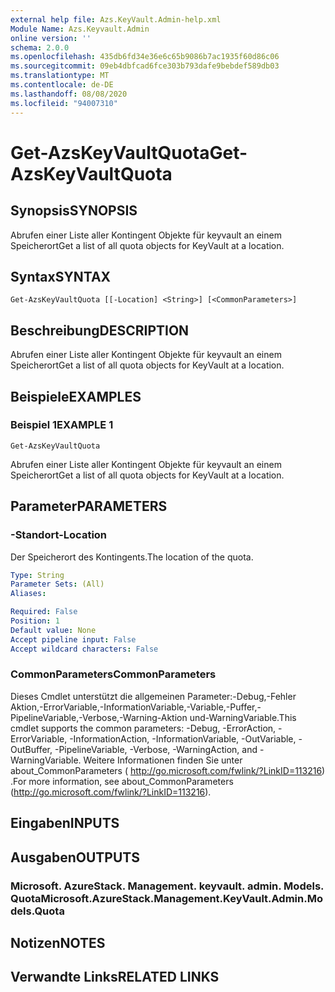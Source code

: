 ```yaml
---
external help file: Azs.KeyVault.Admin-help.xml
Module Name: Azs.Keyvault.Admin
online version: ''
schema: 2.0.0
ms.openlocfilehash: 435db6fd34e36e6c65b9086b7ac1935f60d86c06
ms.sourcegitcommit: 09eb4dbfcad6fce303b793dafe9bebdef589db03
ms.translationtype: MT
ms.contentlocale: de-DE
ms.lasthandoff: 08/08/2020
ms.locfileid: "94007310"
---
```

# <span data-ttu-id="5d8bc-101">Get-AzsKeyVaultQuota</span><span class="sxs-lookup"><span data-stu-id="5d8bc-101">Get-AzsKeyVaultQuota</span></span>

## <span data-ttu-id="5d8bc-102">Synopsis</span><span class="sxs-lookup"><span data-stu-id="5d8bc-102">SYNOPSIS</span></span>
<span data-ttu-id="5d8bc-103">Abrufen einer Liste aller Kontingent Objekte für keyvault an einem Speicherort</span><span class="sxs-lookup"><span data-stu-id="5d8bc-103">Get a list of all quota objects for KeyVault at a location.</span></span>

## <span data-ttu-id="5d8bc-104">Syntax</span><span class="sxs-lookup"><span data-stu-id="5d8bc-104">SYNTAX</span></span>

```
Get-AzsKeyVaultQuota [[-Location] <String>] [<CommonParameters>]
```

## <span data-ttu-id="5d8bc-105">Beschreibung</span><span class="sxs-lookup"><span data-stu-id="5d8bc-105">DESCRIPTION</span></span>
<span data-ttu-id="5d8bc-106">Abrufen einer Liste aller Kontingent Objekte für keyvault an einem Speicherort</span><span class="sxs-lookup"><span data-stu-id="5d8bc-106">Get a list of all quota objects for KeyVault at a location.</span></span>

## <span data-ttu-id="5d8bc-107">Beispiele</span><span class="sxs-lookup"><span data-stu-id="5d8bc-107">EXAMPLES</span></span>

### <span data-ttu-id="5d8bc-108">Beispiel 1</span><span class="sxs-lookup"><span data-stu-id="5d8bc-108">EXAMPLE 1</span></span>
```
Get-AzsKeyVaultQuota
```

<span data-ttu-id="5d8bc-109">Abrufen einer Liste aller Kontingent Objekte für keyvault an einem Speicherort</span><span class="sxs-lookup"><span data-stu-id="5d8bc-109">Get a list of all quota objects for KeyVault at a location.</span></span>

## <span data-ttu-id="5d8bc-110">Parameter</span><span class="sxs-lookup"><span data-stu-id="5d8bc-110">PARAMETERS</span></span>

### <span data-ttu-id="5d8bc-111">-Standort</span><span class="sxs-lookup"><span data-stu-id="5d8bc-111">-Location</span></span>
<span data-ttu-id="5d8bc-112">Der Speicherort des Kontingents.</span><span class="sxs-lookup"><span data-stu-id="5d8bc-112">The location of the quota.</span></span>

```yaml
Type: String
Parameter Sets: (All)
Aliases:

Required: False
Position: 1
Default value: None
Accept pipeline input: False
Accept wildcard characters: False
```

### <span data-ttu-id="5d8bc-113">CommonParameters</span><span class="sxs-lookup"><span data-stu-id="5d8bc-113">CommonParameters</span></span>
<span data-ttu-id="5d8bc-114">Dieses Cmdlet unterstützt die allgemeinen Parameter:-Debug,-Fehler Aktion,-ErrorVariable,-InformationVariable,-Variable,-Puffer,-PipelineVariable,-Verbose,-Warning-Aktion und-WarningVariable.</span><span class="sxs-lookup"><span data-stu-id="5d8bc-114">This cmdlet supports the common parameters: -Debug, -ErrorAction, -ErrorVariable, -InformationAction, -InformationVariable, -OutVariable, -OutBuffer, -PipelineVariable, -Verbose, -WarningAction, and -WarningVariable.</span></span> <span data-ttu-id="5d8bc-115">Weitere Informationen finden Sie unter about_CommonParameters ( http://go.microsoft.com/fwlink/?LinkID=113216) .</span><span class="sxs-lookup"><span data-stu-id="5d8bc-115">For more information, see about_CommonParameters (http://go.microsoft.com/fwlink/?LinkID=113216).</span></span>

## <span data-ttu-id="5d8bc-116">Eingaben</span><span class="sxs-lookup"><span data-stu-id="5d8bc-116">INPUTS</span></span>

## <span data-ttu-id="5d8bc-117">Ausgaben</span><span class="sxs-lookup"><span data-stu-id="5d8bc-117">OUTPUTS</span></span>

### <span data-ttu-id="5d8bc-118">Microsoft. AzureStack. Management. keyvault. admin. Models. Quota</span><span class="sxs-lookup"><span data-stu-id="5d8bc-118">Microsoft.AzureStack.Management.KeyVault.Admin.Models.Quota</span></span>

## <span data-ttu-id="5d8bc-119">Notizen</span><span class="sxs-lookup"><span data-stu-id="5d8bc-119">NOTES</span></span>

## <span data-ttu-id="5d8bc-120">Verwandte Links</span><span class="sxs-lookup"><span data-stu-id="5d8bc-120">RELATED LINKS</span></span>
